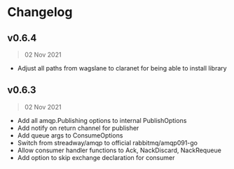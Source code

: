# Changelog

## v0.6.4
> 02 Nov 2021

- Adjust all paths from wagslane to claranet for being able to install library

## v0.6.3
> 02 Nov 2021

- Add all amqp.Publishing options to internal PublishOptions
- Add notify on return channel for publisher
- Add queue args to ConsumeOptions
- Switch from streadway/amqp to official rabbitmq/amqp091-go
- Allow consumer handler functions to Ack, NackDiscard, NackRequeue
- Add option to skip exchange declaration for consumer